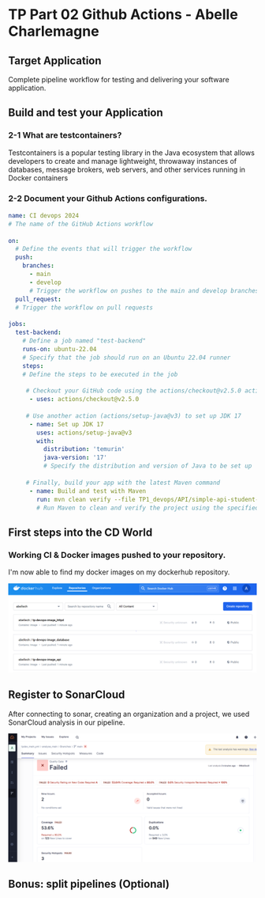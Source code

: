 # TP Part 02 Github Actions - Abelle Charlemagne
## Target Application
Complete pipeline workflow for testing and delivering your software application.
## Build and test your Application
### 2-1 What are testcontainers?

Testcontainers is a popular testing library in the Java ecosystem that allows developers to create and manage lightweight, throwaway instances of databases, message brokers, web servers, and other services running in Docker containers

### 2-2 Document your Github Actions configurations.

```yaml
name: CI devops 2024
# The name of the GitHub Actions workflow

on:
  # Define the events that will trigger the workflow
  push:
    branches: 
      - main
      - develop
      # Trigger the workflow on pushes to the main and develop branches
  pull_request:
  # Trigger the workflow on pull requests

jobs:
  test-backend: 
    # Define a job named "test-backend"
    runs-on: ubuntu-22.04
    # Specify that the job should run on an Ubuntu 22.04 runner
    steps:
    # Define the steps to be executed in the job

     # Checkout your GitHub code using the actions/checkout@v2.5.0 action
      - uses: actions/checkout@v2.5.0

     # Use another action (actions/setup-java@v3) to set up JDK 17
      - name: Set up JDK 17
        uses: actions/setup-java@v3
        with:
          distribution: 'temurin'
          java-version: '17'
          # Specify the distribution and version of Java to be set up

     # Finally, build your app with the latest Maven command
      - name: Build and test with Maven
        run: mvn clean verify --file TP1_devops/API/simple-api-student-main/pom.xml
        # Run Maven to clean and verify the project using the specified pom.xml file
```
## First steps into the CD World
### Working CI & Docker images pushed to your repository.
I'm now able to find my docker images on my dockerhub repository.

![alt text](image.png)


## Register to SonarCloud
After connecting to sonar, creating an organization and a project, we used SonarCloud analysis in our pipeline.

![alt text](image-1.png)

## Bonus: split pipelines (Optional)
